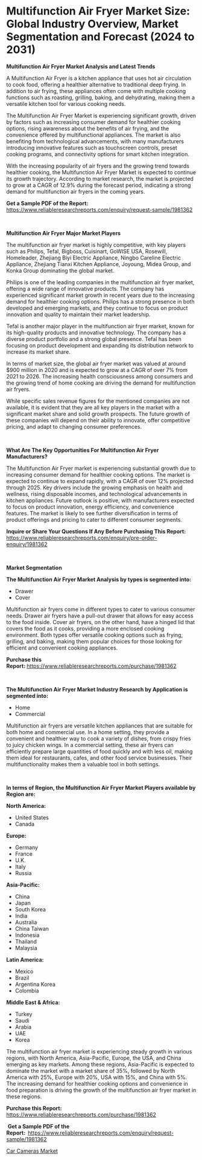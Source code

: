 <p><h1>Multifunction Air Fryer Market Size: Global Industry Overview, Market Segmentation and Forecast (2024 to 2031)</h1></p><p><strong>Multifunction Air Fryer Market Analysis and Latest Trends</strong></p>
<p><p>A Multifunction Air Fryer is a kitchen appliance that uses hot air circulation to cook food, offering a healthier alternative to traditional deep frying. In addition to air frying, these appliances often come with multiple cooking functions such as roasting, grilling, baking, and dehydrating, making them a versatile kitchen tool for various cooking needs.</p><p>The Multifunction Air Fryer Market is experiencing significant growth, driven by factors such as increasing consumer demand for healthier cooking options, rising awareness about the benefits of air frying, and the convenience offered by multifunctional appliances. The market is also benefiting from technological advancements, with many manufacturers introducing innovative features such as touchscreen controls, preset cooking programs, and connectivity options for smart kitchen integration.</p><p>With the increasing popularity of air fryers and the growing trend towards healthier cooking, the Multifunction Air Fryer Market is expected to continue its growth trajectory. According to market research, the market is projected to grow at a CAGR of 12.9% during the forecast period, indicating a strong demand for multifunction air fryers in the coming years.</p></p>
<p><strong>Get a Sample PDF of the Report:&nbsp;</strong> <a href="https://www.reliableresearchreports.com/enquiry/request-sample/1981362">https://www.reliableresearchreports.com/enquiry/request-sample/1981362</a></p>
<p>&nbsp;</p>
<p><strong>Multifunction Air Fryer Major Market Players</strong></p>
<p><p>The multifunction air fryer market is highly competitive, with key players such as Philips, Tefal, Bigboss, Cuisinart, GoWISE USA, Rosewill, Homeleader, Zhejiang Biyi Electric Appliance, Ningbo Careline Electric Appliance, Zhejiang Tianxi Kitchen Appliance, Joyoung, Midea Group, and Konka Group dominating the global market. </p><p>Philips is one of the leading companies in the multifunction air fryer market, offering a wide range of innovative products. The company has experienced significant market growth in recent years due to the increasing demand for healthier cooking options. Philips has a strong presence in both developed and emerging markets, and they continue to focus on product innovation and quality to maintain their market leadership.</p><p>Tefal is another major player in the multifunction air fryer market, known for its high-quality products and innovative technology. The company has a diverse product portfolio and a strong global presence. Tefal has been focusing on product development and expanding its distribution network to increase its market share.</p><p>In terms of market size, the global air fryer market was valued at around $900 million in 2020 and is expected to grow at a CAGR of over 7% from 2021 to 2026. The increasing health consciousness among consumers and the growing trend of home cooking are driving the demand for multifunction air fryers.</p><p>While specific sales revenue figures for the mentioned companies are not available, it is evident that they are all key players in the market with a significant market share and solid growth prospects. The future growth of these companies will depend on their ability to innovate, offer competitive pricing, and adapt to changing consumer preferences.</p></p>
<p>&nbsp;</p>
<p><strong>What Are The Key Opportunities For Multifunction Air Fryer Manufacturers?</strong></p>
<p><p>The Multifunction Air Fryer market is experiencing substantial growth due to increasing consumer demand for healthier cooking options. The market is expected to continue to expand rapidly, with a CAGR of over 12% projected through 2025. Key drivers include the growing emphasis on health and wellness, rising disposable incomes, and technological advancements in kitchen appliances. Future outlook is positive, with manufacturers expected to focus on product innovation, energy efficiency, and convenience features. The market is likely to see further diversification in terms of product offerings and pricing to cater to different consumer segments.</p></p>
<p><strong>Inquire or Share Your Questions If Any Before Purchasing This Report:</strong> <a href="https://www.reliableresearchreports.com/enquiry/pre-order-enquiry/1981362">https://www.reliableresearchreports.com/enquiry/pre-order-enquiry/1981362</a></p>
<p>&nbsp;</p>
<p><strong>Market Segmentation</strong></p>
<p><strong>The Multifunction Air Fryer Market Analysis by types is segmented into:</strong></p>
<p><ul><li>Drawer</li><li>Cover</li></ul></p>
<p><p>Multifunction air fryers come in different types to cater to various consumer needs. Drawer air fryers have a pull-out drawer that allows for easy access to the food inside. Cover air fryers, on the other hand, have a hinged lid that covers the food as it cooks, providing a more enclosed cooking environment. Both types offer versatile cooking options such as frying, grilling, and baking, making them popular choices for those looking for efficient and convenient cooking appliances.</p></p>
<p><strong>Purchase this Report:&nbsp;</strong><a href="https://www.reliableresearchreports.com/purchase/1981362">https://www.reliableresearchreports.com/purchase/1981362</a></p>
<p>&nbsp;</p>
<p><strong>The Multifunction Air Fryer Market Industry Research by Application is segmented into:</strong></p>
<p><ul><li>Home</li><li>Commercial</li></ul></p>
<p><p>Multifunction air fryers are versatile kitchen appliances that are suitable for both home and commercial use. In a home setting, they provide a convenient and healthier way to cook a variety of dishes, from crispy fries to juicy chicken wings. In a commercial setting, these air fryers can efficiently prepare large quantities of food quickly and with less oil, making them ideal for restaurants, cafes, and other food service businesses. Their multifunctionality makes them a valuable tool in both settings.</p></p>
<p>&nbsp;</p>
<p><strong>In terms of Region, the Multifunction Air Fryer Market Players available by Region are:</strong></p>
<p>
    <p> <strong> North America: </strong>
        <ul>
            <li>United States</li>
            <li>Canada</li>
        </ul>
        </p> 
    <p> <strong> Europe: </strong>
        <ul>
            <li>Germany</li>
            <li>France</li>
            <li>U.K.</li>
            <li>Italy</li>
            <li>Russia</li>
        </ul>
        </p> 
    <p> <strong> Asia-Pacific: </strong>
        <ul>
            <li>China</li>
            <li>Japan</li>
            <li>South Korea</li>
            <li>India</li>
            <li>Australia</li>
            <li>China Taiwan</li>
            <li>Indonesia</li>
            <li>Thailand</li>
            <li>Malaysia</li>
        </ul>
        </p> 
    <p> <strong> Latin America: </strong>
        <ul>
            <li>Mexico</li>
            <li>Brazil</li>
            <li>Argentina Korea</li>
            <li>Colombia</li>
        </ul>
        </p> 
    <p> <strong> Middle East & Africa: </strong>
        <ul>
            <li>Turkey</li>
            <li>Saudi</li>
            <li>Arabia</li>
            <li>UAE</li>
            <li>Korea</li>
        </ul>
    </p>
    </p>
<p><p>The multifunction air fryer market is experiencing steady growth in various regions, with North America, Asia-Pacific, Europe, the USA, and China emerging as key markets. Among these regions, Asia-Pacific is expected to dominate the market with a market share of 35%, followed by North America with 25%, Europe with 20%, USA with 15%, and China with 5%. The increasing demand for healthier cooking options and convenience in food preparation is driving the growth of the multifunction air fryer market in these regions.</p></p>
<p><strong>Purchase this Report: </strong><a href="https://www.reliableresearchreports.com/purchase/1981362">https://www.reliableresearchreports.com/purchase/1981362</a></p>
<p>&nbsp;<strong>Get a Sample PDF of the Report:&nbsp;&nbsp;</strong><a href="https://www.reliableresearchreports.com/enquiry/request-sample/1981362">https://www.reliableresearchreports.com/enquiry/request-sample/1981362</a></p>
<p><strong></strong></p>
<p><p><a href="https://noble-drawer-34c.notion.site/Car-Cameras-Market-Research-Report-The-Key-To-Successful-Business-Strategy-Forecasted-for-Period-fr-f4d568b64a8d4e8d9f6b9d25b567a3ed">Car Cameras Market</a></p></p>